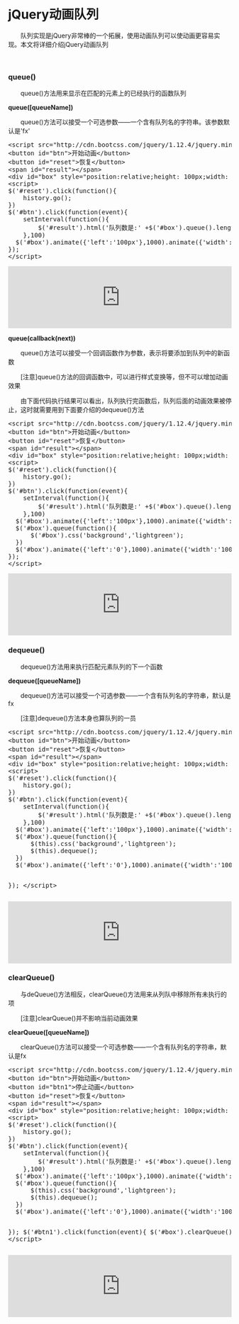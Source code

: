 # jQuery动画队列

　　队列实现是jQuery非常棒的一个拓展，使用动画队列可以使动画更容易实现。本文将详细介绍jQuery动画队列

&nbsp;

### queue()

　　queue()方法用来显示在匹配的元素上的已经执行的函数队列

**queue([queueName])**

　　queue()方法可以接受一个可选参数&mdash;&mdash;一个含有队列名的字符串。该参数默认是'fx'

<div class="cnblogs_code">
<pre>&lt;script src="http://cdn.bootcss.com/jquery/1.12.4/jquery.min.js"&gt;&lt;/script&gt;
&lt;button id="btn"&gt;开始动画&lt;/button&gt;
&lt;button id="reset"&gt;恢复&lt;/button&gt;
&lt;span id="result"&gt;&lt;/span&gt;
&lt;div id="box" style="position:relative;height: 100px;width: 300px;background-color: lightblue"&gt;&lt;/div&gt;
&lt;script&gt;
$('#reset').click(function(){
    history.go();
})
$('#btn').click(function(event){
    setInterval(function(){
        $('#result').html('队列数是:' +$('#box').queue().length)
    },100)
  $('#box').animate({'left':'100px'},1000).animate({'width':'200px'},1000).animate({'left':'0'},1000).animate({'width':'100px'},1000);
});
&lt;/script&gt;</pre>
</div>

<iframe style="width: 100%; height: 140px;" src="https://demo.xiaohuochai.site/jquery/queue/q1.html" frameborder="0" width="320" height="240"></iframe>

**queue(callback(next))**

　　queue()方法可以接受一个回调函数作为参数，表示将要添加到队列中的新函数

　　[注意]queue()方法的回调函数中，可以进行样式变换等，但不可以增加动画效果

　　由下面代码执行结果可以看出，队列执行完函数后，队列后面的动画效果被停止，这时就需要用到下面要介绍的dequeue()方法

<div class="cnblogs_code">
<pre>&lt;script src="http://cdn.bootcss.com/jquery/1.12.4/jquery.min.js"&gt;&lt;/script&gt;
&lt;button id="btn"&gt;开始动画&lt;/button&gt;
&lt;button id="reset"&gt;恢复&lt;/button&gt;
&lt;span id="result"&gt;&lt;/span&gt;
&lt;div id="box" style="position:relative;height: 100px;width: 300px;background-color: lightblue"&gt;&lt;/div&gt;
&lt;script&gt;
$('#reset').click(function(){
    history.go();
})
$('#btn').click(function(event){
    setInterval(function(){
        $('#result').html('队列数是:' +$('#box').queue().length)
    },100)
  $('#box').animate({'left':'100px'},1000).animate({'width':'200px'},1000);
  $('#box').queue(function(){
      $('#box').css('background','lightgreen');
  })
  $('#box').animate({'left':'0'},1000).animate({'width':'100px'},1000);
});
&lt;/script&gt;</pre>
</div>

<iframe style="width: 100%; height: 140px;" src="https://demo.xiaohuochai.site/jquery/queue/q2.html" frameborder="0" width="320" height="240"></iframe>

### dequeue()

　　dequeue()方法用来执行匹配元素队列的下一个函数

**dequeue([queueName])**

　　dequeue()方法可以接受一个可选参数&mdash;&mdash;一个含有队列名的字符串，默认是fx

　　[注意]dequeue()方法本身也算队列的一员

<div class="cnblogs_code">
<pre>&lt;script src="http://cdn.bootcss.com/jquery/1.12.4/jquery.min.js"&gt;&lt;/script&gt;
&lt;button id="btn"&gt;开始动画&lt;/button&gt;
&lt;button id="reset"&gt;恢复&lt;/button&gt;
&lt;span id="result"&gt;&lt;/span&gt;
&lt;div id="box" style="position:relative;height: 100px;width: 300px;background-color: lightblue"&gt;&lt;/div&gt;
&lt;script&gt;
$('#reset').click(function(){
    history.go();
})
$('#btn').click(function(event){
    setInterval(function(){
        $('#result').html('队列数是:' +$('#box').queue().length)
    },100)
  $('#box').animate({'left':'100px'},1000).animate({'width':'200px'},1000);
  $('#box').queue(function(){
      $(this).css('background','lightgreen');
      $(this).dequeue();
  })
  $('#box').animate({'left':'0'},1000).animate({'width':'100px'},1000);

});
&lt;/script&gt;</pre>
</div>

<iframe style="width: 100%; height: 140px;" src="https://demo.xiaohuochai.site/jquery/queue/q3.html" frameborder="0" width="320" height="240"></iframe>

### clearQueue()

　　与deQueue()方法相反，clearQueue()方法用来从列队中移除所有未执行的项

　　[注意]clearQueue()并不影响当前动画效果

**clearQueue([queueName])**

　　clearQueue()方法可以接受一个可选参数&mdash;&mdash;一个含有队列名的字符串，默认是fx

<div class="cnblogs_code">
<pre>&lt;script src="http://cdn.bootcss.com/jquery/1.12.4/jquery.min.js"&gt;&lt;/script&gt;
&lt;button id="btn"&gt;开始动画&lt;/button&gt;
&lt;button id="btn1"&gt;停止动画&lt;/button&gt;
&lt;button id="reset"&gt;恢复&lt;/button&gt;
&lt;span id="result"&gt;&lt;/span&gt;
&lt;div id="box" style="position:relative;height: 100px;width: 300px;background-color: lightblue"&gt;&lt;/div&gt;
&lt;script&gt;
$('#reset').click(function(){
    history.go();
})
$('#btn').click(function(event){
    setInterval(function(){
        $('#result').html('队列数是:' +$('#box').queue().length)
    },100)
  $('#box').animate({'left':'100px'},1000).animate({'width':'200px'},1000);
  $('#box').queue(function(){
      $(this).css('background','lightgreen');
      $(this).dequeue();
  })
  $('#box').animate({'left':'0'},1000).animate({'width':'100px'},1000);

});
$('#btn1').click(function(event){
    $('#box').clearQueue();
})
&lt;/script&gt;</pre>
</div>

<iframe style="width: 100%; height: 140px;" src="https://demo.xiaohuochai.site/jquery/queue/q4.html" frameborder="0" width="320" height="240"></iframe>